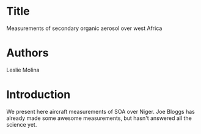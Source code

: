 # Title
Measurements of secondary organic aerosol over west Africa

# Authors 
Leslie Molina

# Introduction
We present here aircraft measurements of SOA over Niger.
Joe Bloggs has already made some awesome measurements, but hasn't answered all the science yet. 